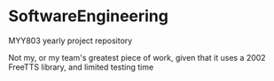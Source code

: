 # SoftwareEngineering
 MYY803 yearly project repository
 
 Not my, or my team's greatest piece of work, given that it uses a 2002 FreeTTS library, and limited testing time
